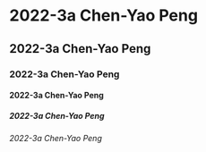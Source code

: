 # 2022-3a Chen-Yao Peng
## 2022-3a Chen-Yao Peng
### 2022-3a Chen-Yao Peng
#### 2022-3a Chen-Yao Peng
##### 2022-3a Chen-Yao Peng
###### 2022-3a Chen-Yao Peng

